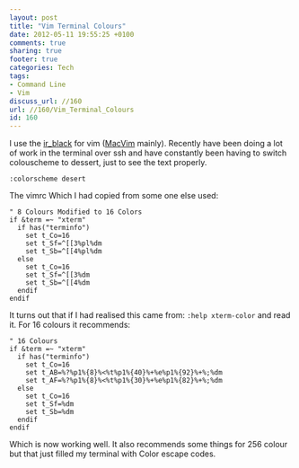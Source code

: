 ```yaml
---
layout: post
title: "Vim Terminal Colours"
date: 2012-05-11 19:55:25 +0100 
comments: true
sharing: true
footer: true
categories: Tech
tags:
- Command Line
- Vim
discuss_url: //160
url: //160/Vim_Terminal_Colours
id: 160
---
```

I use the [ir_black][] for vim ([MacVim][] mainly). Recently have been doing a lot of work in the terminal over ssh and have constantly been having to switch colouscheme to dessert, just to see the text properly.

    :colorscheme desert

The vimrc Which I had copied from some one else used:

    " 8 Colours Modified to 16 Colors
    if &term =~ "xterm"
      if has("terminfo")
        set t_Co=16
        set t_Sf=^[[3%pl%dm
        set t_Sb=^[[4%pl%dm
      else
        set t_Co=16
        set t_Sf=^[[3%dm
        set t_Sb=^[[4%dm
      endif
    endif

It turns out that if I had realised this came from: `:help xterm-color` and read it. For 16 colours it recommends:

    " 16 Colours
    if &term =~ "xterm"
      if has("terminfo")
        set t_Co=16
        set t_AB=%?%p1%{8}%<%t%p1%{40}%+%e%p1%{92}%+%;%dm
        set t_AF=%?%p1%{8}%<%t%p1%{30}%+%e%p1%{82}%+%;%dm
      else
        set t_Co=16
        set t_Sf=%dm
        set t_Sb=%dm
      endif
    endif

Which is now working well. It also recommends some things for 256 colour but that just filled my terminal with Color escape codes. 

[ir_black]: http://blog.infinitered.com/entries/show/8
[MacVim]: http://code.google.com/p/macvim/

